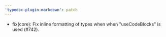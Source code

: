 ```yaml
---
'typedoc-plugin-markdown': patch
---
```


- fix(core): Fix inline formatting of types when when "useCodeBlocks" is used (#742).
